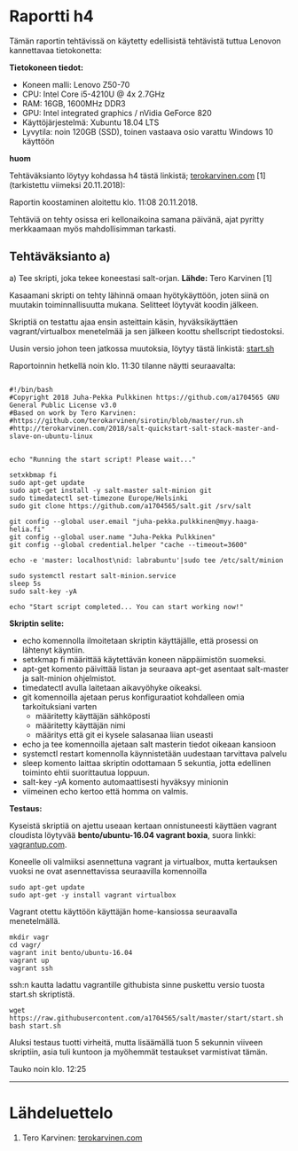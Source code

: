 # Raportti h4

Tämän raportin tehtävissä on käytetty edellisistä tehtävistä tuttua Lenovon kannettavaa tietokonetta:


**Tietokoneen tiedot:**

* Koneen malli: Lenovo Z50-70
* CPU: Intel Core i5-4210U @ 4x 2.7GHz
* RAM: 16GB, 1600MHz DDR3
* GPU: Intel integrated graphics / nVidia GeForce 820
* Käyttöjärjestelmä: Xubuntu 18.04 LTS
* Lyvytila: noin 120GB (SSD), toinen vastaava osio varattu Windows 10 käyttöön


**huom**

Tehtäväksianto löytyy kohdassa h4 tästä linkistä; [terokarvinen.com](http://terokarvinen.com/2018/aikataulu-%e2%80%93-palvelinten-hallinta-ict4tn022-3004-ti-ja-3002-to-%e2%80%93-loppukevat-2018-5p) [1] (tarkistettu viimeksi 20.11.2018):



Raportin koostaminen aloitettu klo. 11:08 20.11.2018.

Tehtäviä on tehty osissa eri kellonaikoina samana päivänä, ajat pyritty merkkaamaan myös mahdollisimman tarkasti.


## Tehtäväksianto a)

a) Tee skripti, joka tekee koneestasi salt-orjan. **Lähde:** Tero Karvinen [1]


Kasaamani skripti on tehty lähinnä omaan hyötykäyttöön, joten siinä on muutakin toiminnallisuutta mukana. Selitteet löytyvät koodin jälkeen.


Skriptiä on testattu ajaa ensin asteittain käsin, hyväksikäyttäen vagrant/virtualbox menetelmää ja sen jälkeen koottu shellscript tiedostoksi.

Uusin versio johon teen jatkossa muutoksia, löytyy tästä linkistä: [start.sh](https://github.com/a1704565/salt/blob/master/start/start.sh)



Raportoinnin hetkellä noin klo. 11:30 tilanne näytti seuraavalta:

```Shell

#!/bin/bash
#Copyright 2018 Juha-Pekka Pulkkinen https://github.com/a1704565 GNU General Public License v3.0
#Based on work by Tero Karvinen:
#https://github.com/terokarvinen/sirotin/blob/master/run.sh
#http://terokarvinen.com/2018/salt-quickstart-salt-stack-master-and-slave-on-ubuntu-linux


echo "Running the start script! Please wait..."

setxkbmap fi
sudo apt-get update
sudo apt-get install -y salt-master salt-minion git
sudo timedatectl set-timezone Europe/Helsinki
sudo git clone https://github.com/a1704565/salt.git /srv/salt

git config --global user.email "juha-pekka.pulkkinen@myy.haaga-helia.fi"
git config --global user.name "Juha-Pekka Pulkkinen"
git config --global credential.helper "cache --timeout=3600"

echo -e 'master: localhost\nid: labrabuntu'|sudo tee /etc/salt/minion

sudo systemctl restart salt-minion.service
sleep 5s
sudo salt-key -yA

echo "Start script completed... You can start working now!"

```

**Skriptin selite:**

* echo komennolla ilmoitetaan skriptin käyttäjälle, että prosessi on lähtenyt käyntiin.
* setxkmap fi määrittää käytettävän koneen näppäimistön suomeksi.
* apt-get komento päivittää listan ja seuraava apt-get asentaat salt-master ja salt-minion ohjelmistot.
* timedatectl avulla laitetaan aikavyöhyke oikeaksi.
* git komennoilla ajetaan perus konfiguraatiot kohdalleen omia tarkoituksiani varten
	* määritetty käyttäjän sähköposti
	* määritetty käyttäjän nimi
	* määritys että git ei kysele salasanaa liian useasti
* echo ja tee komennoilla ajetaan salt masterin tiedot oikeaan kansioon
* systemctl restart komennolla käynnistetään uudestaan tarvittava palvelu
* sleep komento laittaa skriptin odottamaan 5 sekuntia, jotta edellinen toiminto ehtii suorittautua loppuun.
* salt-key -yA komento automaattisesti hyväksyy minionin
* viimeinen echo kertoo että homma on valmis.


**Testaus:**

Kyseistä skriptiä on ajettu useaan kertaan onnistuneesti käyttäen vagrant cloudista löytyvää **bento/ubuntu-16.04 vagrant boxia**, suora linkki: [vagrantup.com](https://app.vagrantup.com/bento/boxes/ubuntu-16.04).

Koneelle oli valmiiksi asennettuna vagrant ja virtualbox, mutta kertauksen vuoksi ne ovat asennettavissa seuraavilla komennoilla

```Shell
sudo apt-get update
sudo apt-get -y install vagrant virtualbox
```

Vagrant otettu käyttöön käyttäjän home-kansiossa seuraavalla menetelmällä.

```Shell
mkdir vagr
cd vagr/
vagrant init bento/ubuntu-16.04
vagrant up
vagrant ssh
```

ssh:n kautta ladattu vagrantille githubista sinne puskettu versio tuosta start.sh skriptistä.

```Shell
wget https://raw.githubusercontent.com/a1704565/salt/master/start/start.sh
bash start.sh
```

Aluksi testaus tuotti virheitä, mutta lisäämällä tuon 5 sekunnin viiveen skriptiin, asia tuli kuntoon ja myöhemmät testaukset varmistivat tämän.

Tauko noin klo. 12:25



---
# Lähdeluettelo

1. Tero Karvinen: [terokarvinen.com](http://terokarvinen.com/2018/aikataulu-%e2%80%93-palvelinten-hallinta-ict4tn022-3004-ti-ja-3002-to-%e2%80%93-loppukevat-2018-5p)
